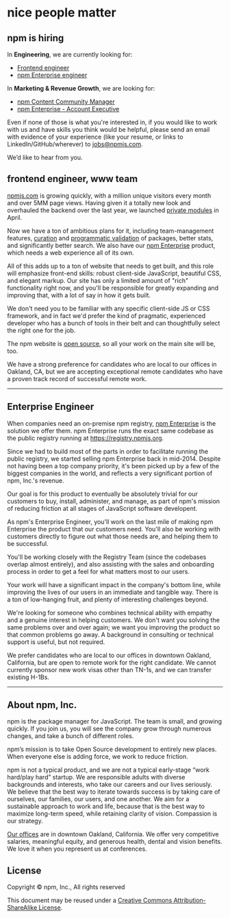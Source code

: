 <!--
title: Job listings &mdash; Engineering and Marketing &amp; Revenue Growth Jobs in Oakland, CA · npm
-->


<hgroup>
  <h1>nice people matter</h1>
  <h2>npm is hiring</h2>
</hgroup>

In **Engineering**, we are currently looking for:
* [Frontend engineer](#frontend-engineer-www-team)
* [npm Enterprise engineer](#enterprise-engineer)

In **Marketing & Revenue Growth**, we are looking for:
 * [npm Content Community Manager](https://www.npmjs.com/marketing-bd-sales#npm-content-community-manager)
 * [npm Enterprise - Account Executive](https://www.npmjs.com/marketing-bd-sales#npm-enterprise-account-executive)
 

Even if none of those is what you're interested in, if you would like to work with us and have skills you think would be helpful, please send an email with evidence of your experience (like your resume, or links to LinkedIn/GitHub/wherever) to [jobs@npmjs.com](mailto:jobs@npmjs.com).

We’d like to hear from you.


## frontend engineer, www team

[npmjs.com](https://www.npmjs.com) is growing quickly, with a million unique visitors every month and over 5MM page views. Having given it a totally new look and overhauled the backend over the last year, we launched [private modules](https://www.npmjs.com/private-modules) in April.

Now we have a ton of ambitious plans for it, including team-management features,  [curation](http://blog.npmjs.org/post/94662089625/the-future-of-the-npm-website-lets-map-this#collections) and [programmatic validation](http://blog.npmjs.org/post/94662089625/the-future-of-the-npm-website-lets-map-this#ecosystems) of packages, better stats, and significantly better search. We also have our [npm Enterprise](https://www.npmjs.com/enterprise) product, which needs a web experience all of its own.

All of this adds up to a ton of website that needs to get built, and this role will emphasize front-end skills: robust client-side JavaScript, beautiful CSS, and elegant markup. Our site has only a limited amount of "rich" functionality right now, and you'll be responsible for greatly expanding and improving that, with a lot of say in how it gets built.

We don't need you to be familiar with any specific client-side JS or CSS framework, and in fact we'd prefer the kind of pragmatic, experienced developer who has a bunch of tools in their belt and can thoughtfully select the right one for the job.

The npm website is [open source](https://github.com/npm/newww), so all your work on the main site will be, too.

We have a strong preference for candidates who are local to our offices in Oakland, CA, but we are accepting exceptional remote candidates who have a proven track record of successful remote work.

------------------------------


## Enterprise Engineer

When companies need an on-premise npm registry, [npm
Enterprise](http://npm.im/enterprise) is the solution we offer them.
npm Enterprise runs the exact same codebase as the public registry
running at <https://registry.npmjs.org>.

Since we had to build most of the parts in order to facilitate running
the public registry, we started selling npm Enterprise back in
mid-2014.  Despite not having been a top company priority, it's been
picked up by a few of the biggest companies in the world, and reflects
a very significant portion of npm, Inc.'s revenue.

Our goal is for this product to eventually be absolutely trivial for
our customers to buy, install, administer, and manage, as part of
npm's mission of reducing friction at all stages of JavaScript
software developent.

As npm's Enterprise Engineer, you'll work on the last mile of making
npm Enterprise the product that our customers need.  You'll also be
working with customers directly to figure out what those needs are,
and helping them to be successful.

You'll be working closely with the Registry Team (since the codebases
overlap almost entirely), and also assisting with the sales and
onboarding process in order to get a feel for what matters most to our
users.

Your work will have a significant impact in the company's bottom line,
while improving the lives of our users in an immediate and tangible
way.  There is a ton of low-hanging fruit, and plenty of interesting
challenges beyond.

We're looking for someone who combines technical ability with empathy
and a genuine interest in helping customers.  We don't want you
solving the same problems over and over again; we want you improving
the product so that common problems go away.  A background in
consulting or technical support is useful, but not required.

We prefer candidates who are local to our offices in downtown Oakland,
California, but are open to remote work for the right candidate.  We
cannot currently sponsor new work visas other than TN-1s, and we can
transfer existing H-1Bs.

------------------------------

## About npm, Inc.

npm is the package manager for JavaScript. The team is small, and growing quickly. If you join us, you will see the company grow through numerous changes, and take a bunch of different roles.

npm’s mission is to take Open Source development to entirely new places. When everyone else is adding force, we work to reduce friction.

npm is not a typical product, and we are not a typical early-stage “work hard/play hard” startup. We are responsible adults with diverse backgrounds and interests, who take our careers and our lives seriously. We believe that the best way to iterate towards success is by taking care of ourselves, our families, our users, and one another. We aim for a sustainable approach to work and life, because that is the best way to maximize long-term speed, while retaining clarity of vision. Compassion is our strategy.

[Our offices](https://www.google.com/maps/place/200+Frank+H+Ogawa+Plaza/@37.805544,-122.2720659,17z/data=!3m1!4b1!4m2!3m1!1s0x808f80b1a2db786f:0x4685356d4acb43ef) are in downtown Oakland, California. We offer very competitive salaries, meaningful equity, and generous health, dental and vision benefits. We love it when you represent us at conferences.

## License

Copyright &copy; npm, Inc., All rights reserved

This document may be reused under a [Creative Commons Attribution-ShareAlike License](http://creativecommons.org/licenses/by-sa/4.0/).
